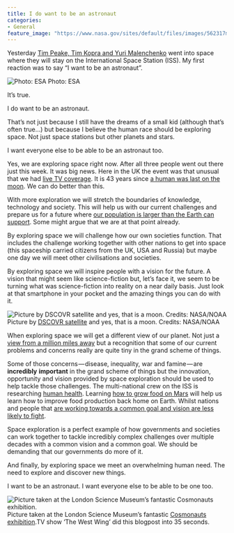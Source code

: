 ```yaml
---
title: I do want to be an astronaut
categories:
- General
feature_image: "https://www.nasa.gov/sites/default/files/images/562317main_PIA14033_full.jpg"
---
```


Yesterday [Tim Peake, Tim Kopra and Yuri Malenchenko](http://www.esa.int/Our_Activities/Human_Spaceflight/Principia/ESA_astronaut_Tim_Peake_begins_six-month_stay_on_Space_Station) went into space where they will stay on the International Space Station (ISS). My first reaction was to say “I want to be an astronaut”.

![Photo: ESA](https://cdn-images-1.medium.com/max/600/1*EKzk0o5wT3rZFMeJVN8UTA.jpeg)
Photo: ESA

It’s true.

I do want to be an astronaut.

<!-- more -->

That’s not just because I still have the dreams of a small kid (although that’s often true…) but because I believe the human race should be exploring space. Not just space stations but other planets and stars.

I want everyone else to be able to be an astronaut too.

Yes, we are exploring space right now. After all three people went out there just this week. It was big news. Here in the UK the event was that unusual that we had [live TV coverage](http://www.bbc.co.uk/iplayer/episode/b06sgb95/stargazing-live-series-6-1-blast-off-live#group=p03986lz). It is 43 years since [a human was last on the moon](https://en.wikipedia.org/wiki/Apollo_17). We can do better than this.

With more exploration we will stretch the boundaries of knowledge, technology and society. This will help us with our current challenges and prepare us for a future where [our population is larger than the Earth can support](https://en.wikipedia.org/wiki/Human_overpopulation). Some might argue that we are at that point already.

By exploring space we will challenge how our own societies function. That includes the challenge working together with other nations to get into space (this spaceship carried citizens from the UK, USA and Russia) but maybe one day we will meet other civilisations and societies.

By exploring space we will inspire people with a vision for the future. A vision that might seem like science-fiction but, let’s face it, we seem to be turning what was science-fiction into reality on a near daily basis. Just look at that smartphone in your pocket and the amazing things you can do with it.

![Picture by [DSCOVR satellite](http://phys.org/news/2015-08-million-miles-nasa-camera-moon.html) and yes, that is a moon. Credits: NASA/NOAA](https://cdn-images-1.medium.com/max/600/1*MRdFnBqoloUQz9vER0ktTg.png)
Picture by [DSCOVR satellite](http://phys.org/news/2015-08-million-miles-nasa-camera-moon.html) and yes, that is a moon. Credits: NASA/NOAA

When exploring space we will get a different view of our planet. Not just a [view from a million miles away](http://phys.org/news/2015-08-million-miles-nasa-camera-moon.html) but a recognition that some of our current problems and concerns really are quite tiny in the grand scheme of things.

Some of those concerns — disease, inequality, war and famine — are **incredibly** **important** in the grand scheme of things but the innovation, opportunity and vision provided by space exploration should be used to help tackle those challenges. The multi-national crew on the ISS is researching [human health](http://www.nasa.gov/mission_pages/station/research/benefits/human_health.html). Learning [how to grow food on Mars](http://www.space.com/21028-mars-farming-nasa-missions.html) will help us learn how to improve food production back home on Earth. Whilst nations and people that [are working towards a common goal and vision are less likely to fight](http://edition.cnn.com/2015/12/16/world/amanpour-space-station/index.html).

Space exploration is a perfect example of how governments and societies can work together to tackle incredibly complex challenges over multiple decades with a common vision and a common goal. We should be demanding that our governments do more of it.

And finally, by exploring space we meet an overwhelming human need. The need to explore and discover new things.

I want to be an astronaut. I want everyone else to be able to be one too.

![Picture taken at the London Science Museum’s fantastic [Cosmonauts exhibition](http://www.sciencemuseum.org.uk/visitmuseum/Plan_your_visit/exhibitions/cosmonauts.aspx).](https://cdn-images-1.medium.com/max/800/1*VDO-YyJGn26YMoIdz3AOuw.jpeg)
Picture taken at the London Science Museum’s fantastic [Cosmonauts exhibition](http://www.sciencemuseum.org.uk/visitmuseum/Plan_your_visit/exhibitions/cosmonauts.aspx).TV show ‘The West Wing’ did this blogpost into 35 seconds.
